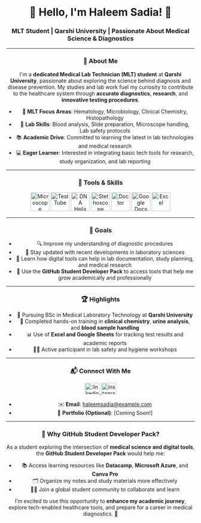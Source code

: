 <div align="center">
  <h1>👋 Hello, I'm Haleem Sadia! 🧪</h1>
  <h3>MLT Student | Qarshi University | Passionate About Medical Science & Diagnostics</h3>

---

### 🌟 About Me

I'm a **dedicated Medical Lab Technician (MLT) student** at **Qarshi University**, passionate about exploring the science behind diagnosis and disease prevention. My studies and lab work fuel my curiosity to contribute to the healthcare system through **accurate diagnostics**, **research**, and **innovative testing procedures**.

- 🧬 **MLT Focus Areas**: Hematology, Microbiology, Clinical Chemistry, Histopathology
- 🔬 **Lab Skills**: Blood analysis, Slide preparation, Microscope handling, Lab safety protocols
- 📚 **Academic Drive**: Committed to learning the latest in lab technologies and medical research
- 💻 **Eager Learner**: Interested in integrating basic tech tools for research, study organization, and lab reporting

---

### 🧪 Tools & Skills

<div align="center">
  <img src="https://img.icons8.com/fluency/48/microscope.png" alt="Microscope" width="50" height="50"/>
  <img src="https://img.icons8.com/color/48/test-tube.png" alt="Test Tube" width="50" height="50"/>
  <img src="https://img.icons8.com/color/48/dna-helix.png" alt="DNA Helix" width="50" height="50"/>
  <img src="https://img.icons8.com/color/48/stethoscope.png" alt="Stethoscope" width="50" height="50"/>
  <img src="https://img.icons8.com/color/48/medical-doctor.png" alt="Doctor" width="50" height="50"/>
  <img src="https://img.icons8.com/color/48/google-docs--v1.png" alt="Google Docs" width="50" height="50"/>
  <img src="https://img.icons8.com/color/48/microsoft-excel-2019--v1.png" alt="Excel" width="50" height="50"/>
</div>

---

### 🎯 Goals

- 🔍 Improve my understanding of diagnostic procedures
- 📖 Stay updated with recent developments in laboratory sciences
- 🧠 Learn how digital tools can help in lab documentation, study planning, and medical research
- 🧰 Use the **GitHub Student Developer Pack** to access tools that help me grow academically and professionally

---

### 🏆 Highlights

- 🏫 Pursuing BSc in Medical Laboratory Technology at **Qarshi University**
- 🧫 Completed hands-on training in **clinical chemistry**, **urine analysis**, and **blood sample handling**
- 📊 Use of **Excel and Google Sheets** for tracking test results and academic reports
- 👩‍🔬 Active participant in lab safety and hygiene workshops

---

### 📬 Connect With Me

<div align="center">
  <a href="https://www.linkedin.com/in/haleem-sadia/" target="_blank">
    <img src="https://raw.githubusercontent.com/rahuldkjain/github-profile-readme-generator/master/src/images/icons/Social/linked-in-alt.svg" alt="linkedin" height="30" width="40" />
  </a>
  <a href="https://instagram.com/haleem.sadia" target="_blank">
    <img src="https://raw.githubusercontent.com/rahuldkjain/github-profile-readme-generator/master/src/images/icons/Social/instagram.svg" alt="instagram" height="30" width="40" />
  </a>
</div>

- ✉️ **Email**: haleemsadia@example.com  
- 📖 **Portfolio (Optional)**: [Coming Soon!]

---

### 💭 Why GitHub Student Developer Pack?

As a student exploring the intersection of **medical science and digital tools**, the **GitHub Student Developer Pack** would help me:
- 📚 Access learning resources like **Datacamp**, **Microsoft Azure**, and **Canva Pro**
- 🗂️ Organize my notes and study materials more effectively
- 🧑‍🎓 Join a global student community to collaborate and learn

I’m excited to use this opportunity to **enhance my academic journey**, explore tech-enabled healthcare tools, and prepare for a career in medical diagnostics. 🧪
